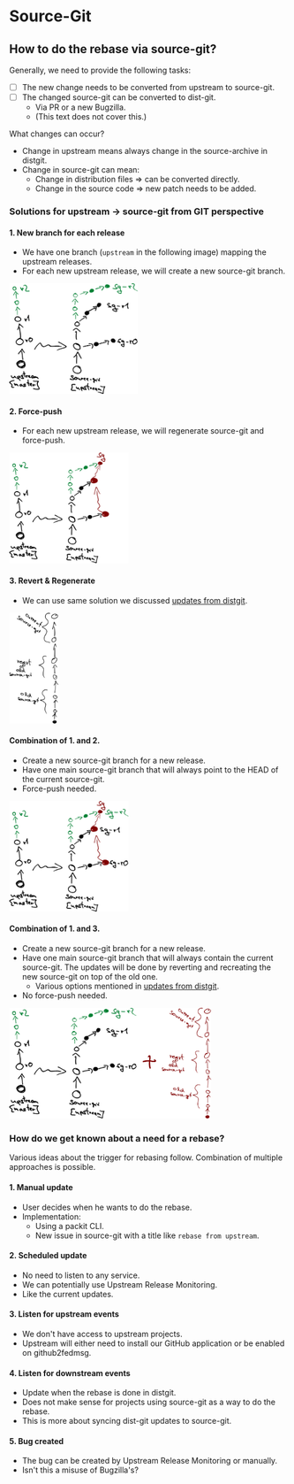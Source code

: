 # Source-Git

## How to do the rebase via source-git?

Generally, we need to provide the following tasks:

- [ ] The new change needs to be converted from upstream to source-git.
- [ ] The changed source-git can be converted to dist-git.
  - Via PR or a new Bugzilla.
  - (This text does not cover this.)

What changes can occur?

- Change in upstream means always change in the source-archive in distgit.
- Change in source-git can mean:
  - Change in distribution files => can be converted directly.
  - Change in the source code => new patch needs to be added.

### Solutions for upstream -> source-git from GIT perspective

#### 1. New branch for each release

- We have one branch (`upstream` in the following image) mapping the upstream releases.
- For each new upstream release, we will create a new source-git branch.

<img src="./img/sync-upstream-release.svg" alt="sync-upstream-release" height="200"/>

#### 2. Force-push

- For each new upstream release, we will regenerate source-git and force-push.

<img src="./img/force-push-upstream-release.svg" alt="force-push-upstream-release" height="200"/>

#### 3. Revert & Regenerate

- We can use same solution we discussed [updates from distgit](../dist-git-to-src-git/updates.md).

<img src="./img/revert-and-regenerate-upstream-release.svg" alt="revert-and-regenerate-upstream-release" height="200"/>

#### Combination of 1. and 2.

- Create a new source-git branch for a new release.
- Have one main source-git branch that will always point to the HEAD of the current source-git.
- Force-push needed.

<img src="./img/sync-upstream-release+force-push.svg" alt="sync-upstream-release+force-push" height="200"/>

#### Combination of 1. and 3.

- Create a new source-git branch for a new release.
- Have one main source-git branch that will always contain the current source-git.
  The updates will be done by reverting and recreating the new source-git on top of the old one.
  - Various options mentioned in [updates from distgit](../dist-git-to-src-git/updates.md).
- No force-push needed.

<img src="./img/sync-upstream-release+revert-and-regenerate.svg" alt="sync-upstream-release+revert-and-regenerate" height="200"/>

### How do we get known about a need for a rebase?

Various ideas about the trigger for rebasing follow. Combination of multiple approaches is possible.

#### 1. Manual update

- User decides when he wants to do the rebase.
- Implementation:
  - Using a packit CLI.
  - New issue in source-git with a title like `rebase from upstream`.

#### 2. Scheduled update

- No need to listen to any service.
- We can potentially use Upstream Release Monitoring.
- Like the current updates.

#### 3. Listen for upstream events

- We don't have access to upstream projects.
- Upstream will either need to install our GitHub application or be enabled on github2fedmsg.

#### 4. Listen for downstream events

- Update when the rebase is done in distgit.
- Does not make sense for projects using source-git as a way to do the rebase.
- This is more about syncing dist-git updates to source-git.

#### 5. Bug created

- The bug can be created by Upstream Release Monitoring or manually.
- Isn't this a misuse of Bugzilla's?
